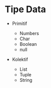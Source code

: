 # Tipe Data

- Primitif

  - Numbers
  - Char
  - Boolean
  - null

- Kolektif
  - List
  - Tuple
  - String
